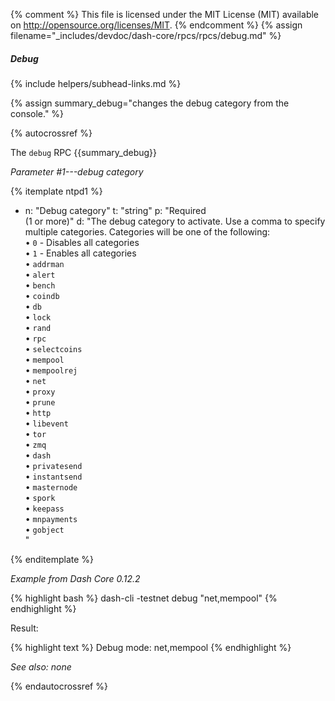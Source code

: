 {% comment %}
This file is licensed under the MIT License (MIT) available on
http://opensource.org/licenses/MIT.
{% endcomment %}
{% assign filename="_includes/devdoc/dash-core/rpcs/rpcs/debug.md" %}

##### Debug
{% include helpers/subhead-links.md %}

{% assign summary_debug="changes the debug category from the console." %}

{% autocrossref %}

The `debug` RPC {{summary_debug}}

*Parameter #1---debug category*

{% itemplate ntpd1 %}
- n: "Debug category"
  t: "string"
  p: "Required<br>(1 or more)"
  d: "The debug category to activate. Use a comma to specify multiple categories. Categories will be one of the following:<br>• `0` - Disables all categories <br>• `1` - Enables all categories <br>• `addrman` <br>• `alert` <br>• `bench` <br>• `coindb` <br>• `db` <br>• `lock` <br>• `rand` <br>• `rpc` <br>• `selectcoins` <br>• `mempool` <br>• `mempoolrej` <br>• `net` <br>• `proxy` <br>• `prune` <br>• `http` <br>• `libevent` <br>• `tor` <br>• `zmq` <br>• `dash` <br>• `privatesend` <br>• `instantsend` <br>• `masternode` <br>• `spork` <br>• `keepass` <br>• `mnpayments` <br>• `gobject` <br>"

{% enditemplate %}

*Example from Dash Core 0.12.2*

{% highlight bash %}
dash-cli -testnet debug "net,mempool"
{% endhighlight %}

Result:

{% highlight text %}
Debug mode: net,mempool
{% endhighlight %}

*See also: none*

{% endautocrossref %}
